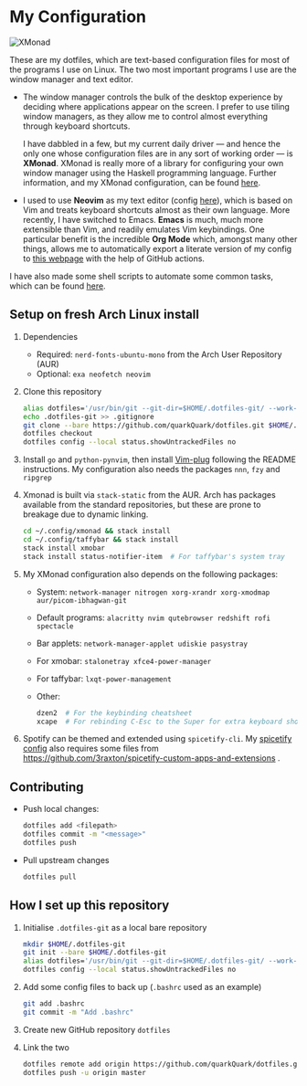 # My Configuration

![XMonad](/.config/Screenshots/2020-08-23-XMonad.png?raw=true)

These are my dotfiles,
which are text-based configuration files for most of the programs I use on Linux.
The two most important programs I use are the window manager and text editor.

* The window manager controls the bulk of the desktop experience
  by deciding where applications appear on the screen.
  I prefer to use tiling window managers,
  as they allow me to control almost everything through keyboard shortcuts.

  I have dabbled in a few, but my current daily driver
  — and hence the only one whose configuration files are in any sort of working order
  — is **XMonad**.
  XMonad is really more of a library for configuring your own window manager
  using the Haskell programming language.
  Further information, and my XMonad configuration, can be found
  [here](.config/xmonad).

* I used to use **Neovim** as my text editor (config [here](.config/nvim)),
  which is based on Vim and treats keyboard shortcuts almost as their own language.
  More recently, I have switched to Emacs.
  **Emacs** is much, much more extensible than Vim, and readily emulates Vim keybindings.
  One particular benefit is the incredible **Org Mode** which, amongst many other things,
  allows me to automatically export a literate version of my config to
  [this webpage](https://quarkQuark.github.io/literate-config/emacs)
  with the help of GitHub actions.

I have also made some shell scripts to automate some common tasks, which can be found
[here](.scripts).

## Setup on fresh Arch Linux install

1.  Dependencies

    * Required: `nerd-fonts-ubuntu-mono` from the Arch User Repository (AUR)
    * Optional: `exa neofetch neovim`

2.  Clone this repository

    ```bash
    alias dotfiles='/usr/bin/git --git-dir=$HOME/.dotfiles-git/ --work-tree=$HOME'
    echo .dotfiles-git >> .gitignore
    git clone --bare https://github.com/quarkQuark/dotfiles.git $HOME/.dotfiles-git
    dotfiles checkout
    dotfiles config --local status.showUntrackedFiles no
    ```

3.  Install `go` and `python-pynvim`,
    then install [Vim-plug](https://github.com/junegunn/vim-plug) following the README instructions.
    My configuration also needs the packages `nnn`, `fzy` and `ripgrep`

4.  Xmonad is built via `stack-static` from the AUR.
    Arch has packages available from the standard repositories,
	but these are prone to breakage due to dynamic linking.

    ```bash
    cd ~/.config/xmonad && stack install
    cd ~/.config/taffybar && stack install
    stack install xmobar
    stack install status-notifier-item  # For taffybar's system tray
    ```

5. My XMonad configuration also depends on the following packages:

    * System:           `network-manager nitrogen xorg-xrandr xorg-xmodmap aur/picom-ibhagwan-git`
    * Default programs: `alacritty nvim qutebrowser redshift rofi spectacle`
    * Bar applets:      `network-manager-applet udiskie pasystray`
    * For xmobar:       `stalonetray xfce4-power-manager`
    * For taffybar:     `lxqt-power-management`
    * Other:

      ``` bash
      dzen2  # For the keybinding cheatsheet
      xcape  # For rebinding C-Esc to the Super for extra keyboard shortcuts
      ```

5. Spotify can be themed and extended using `spicetify-cli`.
   My [spicetify config](.config/spicetify/config.ini) also requires some files from 
   https://github.com/3raxton/spicetify-custom-apps-and-extensions .

## Contributing

*   Push local changes:

    ```bash
    dotfiles add <filepath>
    dotfiles commit -m "<message>"
    dotfiles push
    ```

*   Pull upstream changes

    ```bash
    dotfiles pull
    ```

## How I set up this repository

1.  Initialise `.dotfiles-git` as a local bare repository 

    ```bash
    mkdir $HOME/.dotfiles-git
    git init --bare $HOME/.dotfiles-git
    alias dotfiles='/usr/bin/git --git-dir=$HOME/.dotfiles-git/ --work-tree=$HOME'
    dotfiles config --local status.showUntrackedFiles no
    ```

2.  Add some config files to back up (`.bashrc` used as an example)

    ```bash
    git add .bashrc
    git commit -m "Add .bashrc"
    ```

3.  Create new GitHub repository `dotfiles`

4.  Link the two

    ```bash
    dotfiles remote add origin https://github.com/quarkQuark/dotfiles.git
    dotfiles push -u origin master
    ```
